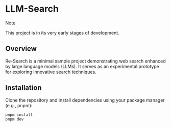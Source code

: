 # LLM-Search

> [!NOTE]  
> This project is in its very early stages of development.

## Overview

Re-Search is a minimal sample project demonstrating web search enhanced by large language models (LLMs). It serves as an experimental prototype for exploring innovative search techniques.

## Installation

Clone the repository and install dependencies using your package manager (e.g., pnpm):

```sh
pnpm install
pnpm dev
```